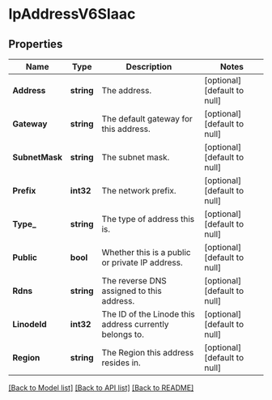 # IpAddressV6Slaac

## Properties
Name | Type | Description | Notes
------------ | ------------- | ------------- | -------------
**Address** | **string** | The address.  | [optional] [default to null]
**Gateway** | **string** | The default gateway for this address.  | [optional] [default to null]
**SubnetMask** | **string** | The subnet mask.  | [optional] [default to null]
**Prefix** | **int32** | The network prefix.  | [optional] [default to null]
**Type_** | **string** | The type of address this is.  | [optional] [default to null]
**Public** | **bool** | Whether this is a public or private IP address.  | [optional] [default to null]
**Rdns** | **string** | The reverse DNS assigned to this address.  | [optional] [default to null]
**LinodeId** | **int32** | The ID of the Linode this address currently belongs to.  | [optional] [default to null]
**Region** | **string** | The Region this address resides in.  | [optional] [default to null]

[[Back to Model list]](../README.md#documentation-for-models) [[Back to API list]](../README.md#documentation-for-api-endpoints) [[Back to README]](../README.md)

